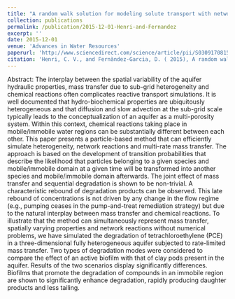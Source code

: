 ```yaml
---
title: "A random walk solution for modeling solute transport with network reactions and multi-rate mass transfer in heterogeneous systems: Impact of biofilms"
collection: publications
permalink: /publication/2015-12-01-Henri-and-Fernandez
excerpt: ''
date: 2015-12-01
venue: 'Advances in Water Resources'
paperurl: 'http://www.sciencedirect.com/science/article/pii/S0309170815002353'
citation: 'Henri, C. V., and Fernàndez‐Garcia, D. ( 2015), A random walk solution for modeling solute transport with network reactions and multi-rate mass transfer in heterogeneous systems: Impact of biofilms, Advances in Water Resources, 86, 119-132, doi:10.1016/j.advwatres.2015.09.028.'
---
```


Abstract: The interplay between the spatial variability of the aquifer hydraulic properties, mass transfer due to sub-grid heterogeneity and chemical reactions often complicates reactive transport simulations. It is well documented that hydro-biochemical properties are ubiquitously heterogeneous and that diffusion and slow advection at the sub-grid scale typically leads to the conceptualization of an aquifer as a multi-porosity system. Within this context, chemical reactions taking place in mobile/immobile water regions can be substantially different between each other. This paper presents a particle-based method that can efficiently simulate heterogeneity, network reactions and multi-rate mass transfer. The approach is based on the development of transition probabilities that describe the likelihood that particles belonging to a given species and mobile/immobile domain at a given time will be transformed into another species and mobile/immobile domain afterwards. The joint effect of mass transfer and sequential degradation is shown to be non-trivial. A characteristic rebound of degradation products can be observed. This late rebound of concentrations is not driven by any change in the flow regime (e.g., pumping ceases in the pump-and-treat remediation strategy) but due to the natural interplay between mass transfer and chemical reactions. To illustrate that the method can simultaneously represent mass transfer, spatially varying properties and network reactions without numerical problems, we have simulated the degradation of tetrachloroethylene (PCE) in a three-dimensional fully heterogeneous aquifer subjected to rate-limited mass transfer. Two types of degradation modes were considered to compare the effect of an active biofilm with that of clay pods present in the aquifer. Results of the two scenarios display significantly differences. Biofilms that promote the degradation of compounds in an immobile region are shown to significantly enhance degradation, rapidly producing daughter products and less tailing.
